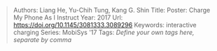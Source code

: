> Authors: Liang He, Yu-Chih Tung, Kang G. Shin
> Title: Poster: Charge My Phone As I Instruct
> Year: 2017
> Url: https://doi.org/10.1145/3081333.3089296
> Keywords: interactive charging
> Series: MobiSys '17
> Tags: *Define your own tags here, separate by comma*